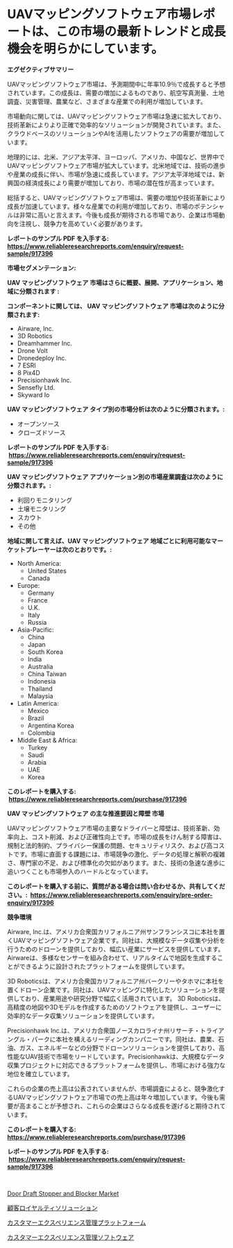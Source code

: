 <p><h1>UAVマッピングソフトウェア市場レポートは、この市場の最新トレンドと成長機会を明らかにしています。</h1></p><p><strong>エグゼクティブサマリー</strong></p>
<p><p>UAVマッピングソフトウェア市場は、予測期間中に年率10.9％で成長すると予想されています。この成長は、需要の増加によるものであり、航空写真測量、土地調査、災害管理、農業など、さまざまな産業での利用が増加しています。</p><p>市場動向に関しては、UAVマッピングソフトウェア市場は急速に拡大しており、技術革新によりより正確で効率的なソリューションが開発されています。また、クラウドベースのソリューションやAIを活用したソフトウェアの需要が増加しています。</p><p>地理的には、北米、アジア太平洋、ヨーロッパ、アメリカ、中国など、世界中でUAVマッピングソフトウェア市場が拡大しています。北米地域では、技術の進歩や産業の成長に伴い、市場が急速に成長しています。アジア太平洋地域では、新興国の経済成長により需要が増加しており、市場の潜在性が高まっています。</p><p>総括すると、UAVマッピングソフトウェア市場は、需要の増加や技術革新により成長が加速しています。様々な産業での利用が増加しており、市場のポテンシャルは非常に高いと言えます。今後も成長が期待される市場であり、企業は市場動向を注視し、競争力を高めていく必要があります。</p></p>
<p><strong>レポートのサンプル PDF を入手する: <a href="https://www.reliableresearchreports.com/enquiry/request-sample/917396">https://www.reliableresearchreports.com/enquiry/request-sample/917396</a></strong></p>
<p><strong>市場セグメンテーション:</strong></p>
<p><strong> UAV マッピングソフトウェア 市場はさらに概要、展開、アプリケーション、地域に分類されます :</strong></p>
<p><strong>コンポーネントに関しては、 UAV マッピングソフトウェア 市場は次のように分類されます: &nbsp;</strong></p>
<p><ul><li>Airware, Inc.</li><li>3D Robotics</li><li>Dreamhammer Inc.</li><li>Drone Volt</li><li>Dronedeploy Inc.</li><li>7 ESRI</li><li>8 Pix4D</li><li>Precisionhawk Inc.</li><li>Sensefly Ltd.</li><li>Skyward Io</li></ul></p>
<p><strong> UAV マッピングソフトウェア タイプ別の市場分析は次のように分類されます。:</strong></p>
<p><ul><li>オープンソース</li><li>クローズドソース</li></ul></p>
<p><strong>レポートのサンプル PDF を入手する: &nbsp;<a href="https://www.reliableresearchreports.com/enquiry/request-sample/917396">https://www.reliableresearchreports.com/enquiry/request-sample/917396</a></strong></p>
<p><strong> UAV マッピングソフトウェア アプリケーション別の市場産業調査は次のように分類されます。:</strong></p>
<p><ul><li>利回りモニタリング</li><li>土壌モニタリング</li><li>スカウト</li><li>その他</li></ul></p>
<p><strong>地域に関して言えば、UAV マッピングソフトウェア 地域ごとに利用可能なマーケットプレーヤーは次のとおりです。:</strong></p>
<p><ul>
    <li>
        North America:
        <ul>
            <li>United States</li>
            <li>Canada</li>
        </ul>
    </li>
    <li>
        Europe:
        <ul>
            <li>Germany</li>
            <li>France</li>
            <li>U.K.</li>
            <li>Italy</li>
            <li>Russia</li>
        </ul>
    </li>
    <li>
        Asia-Pacific:
        <ul>
            <li>China</li>
            <li>Japan</li>
            <li>South Korea</li>
            <li>India</li>
            <li>Australia</li>
            <li>China Taiwan</li>
            <li>Indonesia</li>
            <li>Thailand</li>
            <li>Malaysia</li>
        </ul>
    </li>
    <li>
        Latin America:
        <ul>
            <li>Mexico</li>
            <li>Brazil</li>
            <li>Argentina Korea</li>
            <li>Colombia</li>
        </ul>
    </li>
    <li>
        Middle East & Africa:
        <ul>
            <li>Turkey</li>
            <li>Saudi</li>
            <li>Arabia</li>
            <li>UAE</li>
            <li>Korea</li>
        </ul>
    </li>
    </ul></p>
<p><strong>このレポートを購入する: &nbsp;<a href="https://www.reliableresearchreports.com/purchase/917396">https://www.reliableresearchreports.com/purchase/917396</a></strong></p>
<p><strong>UAV マッピングソフトウェア の主な推進要因と障壁 市場</strong></p>
<p><p>UAVマッピングソフトウェア市場の主要なドライバーと障壁は、技術革新、効率向上、コスト削減、および正確性向上です。市場の成長をけん制する障害は、規制と法的制約、プライバシー保護の問題、セキュリティリスク、および高コストです。市場に直面する課題には、市場競争の激化、データの処理と解釈の複雑さ、専門家の不足、および標準化の欠如があります。また、技術の急速な進歩に追いつくことも市場参入のハードルとなっています。</p></p>
<p><strong>このレポートを購入する前に、質問がある場合は問い合わせるか、共有してください。:&nbsp; <a href="https://www.reliableresearchreports.com/enquiry/pre-order-enquiry/917396">https://www.reliableresearchreports.com/enquiry/pre-order-enquiry/917396</a></strong></p>
<p><strong>競争環境</strong></p>
<p><p>Airware, Inc.は、アメリカ合衆国カリフォルニア州サンフランシスコに本社を置くUAVマッピングソフトウェア企業です。同社は、大規模なデータ収集や分析を行うためのドローンを提供しており、幅広い産業にサービスを提供しています。 Airwareは、多様なセンサーを組み合わせて、リアルタイムで地図を生成することができるように設計されたプラットフォームを提供しています。</p><p>3D Roboticsは、アメリカ合衆国カリフォルニア州バークリーやタホマに本社を置くドローン企業です。同社は、UAVマッピングに特化したソリューションを提供しており、産業用途や研究分野で幅広く活用されています。 3D Roboticsは、高精度の地図や3Dモデルを作成するためのソフトウェアを提供し、ユーザーに効率的なデータ収集ソリューションを提供しています。</p><p>Precisionhawk Inc.は、アメリカ合衆国ノースカロライナ州リサーチ・トライアングル・パークに本社を構えるリーディングカンパニーです。同社は、農業、石油、ガス、エネルギーなどの分野でドローンソリューションを提供しており、高性能なUAV技術で市場をリードしています。Precisionhawkは、大規模なデータ収集プロジェクトに対応できるプラットフォームを提供し、市場における強力な地位を確立しています。</p><p>これらの企業の売上高は公表されていませんが、市場調査によると、競争激化するUAVマッピングソフトウェア市場での売上高は年々増加しています。今後も需要が高まることが予想され、これらの企業はさらなる成長を遂げると期待されています。</p></p>
<p><strong>このレポートを購入する: &nbsp; <a href="https://www.reliableresearchreports.com/purchase/917396">https://www.reliableresearchreports.com/purchase/917396</a></strong></p>
<p><strong>レポートのサンプル PDF を入手する: &nbsp;<a href="https://www.reliableresearchreports.com/enquiry/request-sample/917396">https://www.reliableresearchreports.com/enquiry/request-sample/917396</a></strong><strong></strong></p>
<p>&nbsp;</p>
<p><p><a href="https://github.com/jsmusil/Market-Research-Report-List-2/blob/main/door-draft-stopper-and-blocker-market.md">Door Draft Stopper and Blocker Market</a></p><p><a href="https://github.com/cbigkbh02719/Market-Research-Report-List-1/blob/main/4453282183328.md">顧客ロイヤルティソリューション</a></p><p><a href="https://github.com/mreklxf44233/Market-Research-Report-List-1/blob/main/3770218183327.md">カスタマーエクスペリエンス管理プラットフォーム</a></p><p><a href="https://github.com/cbigkbh02719/Market-Research-Report-List-1/blob/main/4542871183326.md">カスタマーエクスペリエンス管理ソフトウェア</a></p></p>